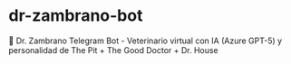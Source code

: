# dr-zambrano-bot
🤖 Dr. Zambrano Telegram Bot - Veterinario virtual con IA (Azure GPT-5) y personalidad de The Pit + The Good Doctor + Dr. House

